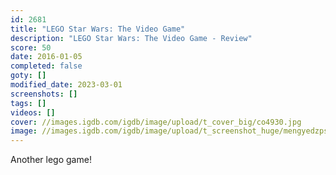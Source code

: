 ```yaml
---
id: 2681
title: "LEGO Star Wars: The Video Game"
description: "LEGO Star Wars: The Video Game - Review"
score: 50
date: 2016-01-05
completed: false
goty: []
modified_date: 2023-03-01
screenshots: []
tags: []
videos: []
cover: //images.igdb.com/igdb/image/upload/t_cover_big/co4930.jpg
image: //images.igdb.com/igdb/image/upload/t_screenshot_huge/mengyedzpswfvlhpdsxr.jpg
---
```

Another lego game!
